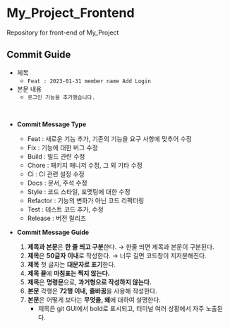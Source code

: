 # My_Project_Frontend
Repository for front-end of My_Project

## Commit Guide
- 제목
    - `Feat : 2023-01-31 member name Add Login`
- 본문 내용 
    - `로그인 기능을 추가했습니다.`   

<br>

- **Commit Message Type**
    - Feat : 새로운 기능 추가, 기존의 기능을 요구 사항에 맞추어 수정
    - Fix : 기능에 대한 버그 수정
    - Build : 빌드 관련 수정
    - Chore : 패키지 매니저 수정, 그 외 기타 수정
    - Ci : CI 관련 설정 수정
    - Docs : 문서, 주석 수정
    - Style : 코드 스타일, 포맷팅에 대한 수정
    - Refactor : 기능의 변화가 아닌 코드 리팩터링
    - Test : 테스트 코드 추가, 수정
    - Release : 버전 릴리즈

- **Commit Message Guide**
    1. **제목과 본문**은 **한 줄 띄고 구분**한다. → 한줄 띄면 제목과 본문이 구분된다. 
    2. **제목**은 **50글자 이내**로 작성한다. → 너무 길면 코드창이 지저분해진다. 
    3. **제목** 첫 글자는 **대문자로 표기**한다. 
    4. **제목 끝**에 **마침표는 찍지 않는다.**
    5. **제목**은 **명령문**으로, **과거형으로 작성하지 않는다.**
    6. **본문** 각행은 **72행 이내,** **줄바꿈**을 사용해 작성한다.
    7. **본문**은 어떻게 보다는 **무엇을, 왜**에 대하여 설명한다.
        - 제목은 git GUI에서 bold로 표시되고, 터미널 여러 상황에서 자주 노출된다.
